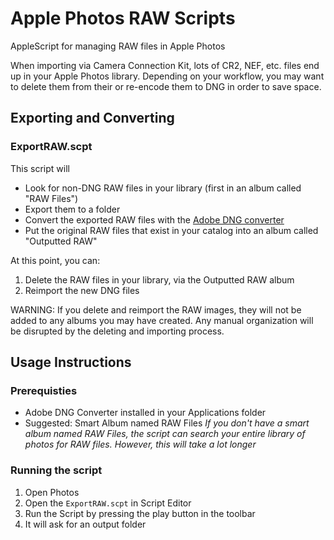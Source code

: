 # Apple Photos RAW Scripts
AppleScript for managing RAW files in Apple Photos

When importing via Camera Connection Kit, lots of CR2, NEF, etc. files end up in your Apple Photos library. Depending on your workflow, you may want to delete them from their or re-encode them to DNG in order to save space.

## Exporting and Converting

### ExportRAW.scpt

This script will 
- Look for non-DNG RAW files in your library (first in an album called "RAW Files")
- Export them to a folder
- Convert the exported RAW files with the [Adobe DNG converter](https://helpx.adobe.com/photoshop/using/adobe-dng-converter.html)
- Put the original RAW files that exist in your catalog into an album called "Outputted RAW"

At this point, you can:
1. Delete the RAW files in your library, via the Outputted RAW album
2. Reimport the new DNG files

WARNING: If you delete and reimport the RAW images, they will not be added to any albums you may have created. Any manual organization will be disrupted by the deleting and importing process. 

## Usage Instructions

### Prerequisties 

- Adobe DNG Converter installed in your Applications folder
- Suggested: Smart Album named RAW Files
*If you don't have a smart album named RAW Files, the script can search your entire library of photos for RAW files. However, this will take a lot longer*

### Running the script
1. Open Photos
2. Open the `ExportRAW.scpt` in Script Editor
3. Run the Script by pressing the play button in the toolbar
4. It will ask for an output folder 




